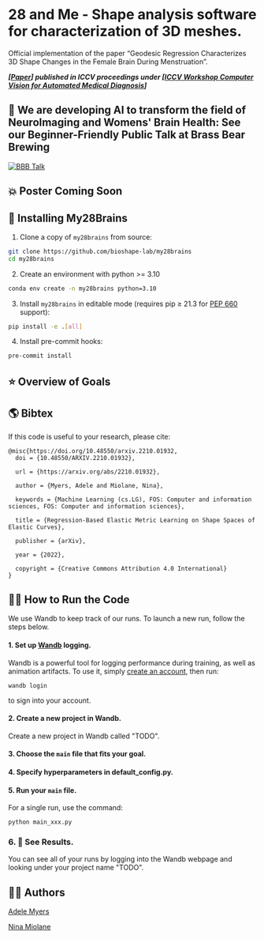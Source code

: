 # 28 and Me - Shape analysis software for characterization of 3D meshes. #

Official implementation of the paper “Geodesic Regression Characterizes 3D Shape Changes in the Female Brain During Menstruation”.

***[[Paper](https://arxiv.org/abs/2210.01932)] published in ICCV proceedings under [[ICCV Workshop Computer Vision for Automated Medical Diagnosis](https://cvamd2023.github.io/)]***

## 🎤 We are developing AI to transform the field of NeuroImaging and Womens' Brain Health: See our Beginner-Friendly Public Talk at Brass Bear Brewing ##

[![BBB Talk](/images/bbb_thumbnail.jpg)](https://youtu.be/BsdNQUcwb1M)

## 💥 Poster Coming Soon ##

## 🤖 Installing My28Brains

1. Clone a copy of `my28brains` from source:
```bash
git clone https://github.com/bioshape-lab/my28brains
cd my28brains
```
2. Create an environment with python >= 3.10
```bash
conda env create -n my28brains python=3.10
```
3. Install `my28brains` in editable mode (requires pip ≥ 21.3 for [PEP 660](https://peps.python.org/pep-0610/) support):
```bash
pip install -e .[all]
```
4. Install pre-commit hooks:
```bash
pre-commit install
```

## ⭐️ Overview of Goals ##

## 🌎 Bibtex ##
If this code is useful to your research, please cite:

```
@misc{https://doi.org/10.48550/arxiv.2210.01932,
  doi = {10.48550/ARXIV.2210.01932},

  url = {https://arxiv.org/abs/2210.01932},

  author = {Myers, Adele and Miolane, Nina},

  keywords = {Machine Learning (cs.LG), FOS: Computer and information sciences, FOS: Computer and information sciences},

  title = {Regression-Based Elastic Metric Learning on Shape Spaces of Elastic Curves},

  publisher = {arXiv},

  year = {2022},

  copyright = {Creative Commons Attribution 4.0 International}
}
```

## 🏃‍♀️ How to Run the Code ##

We use Wandb to keep track of our runs. To launch a new run, follow the steps below.

#### 1. Set up [Wandb](https://wandb.ai/home) logging.

Wandb is a powerful tool for logging performance during training, as well as animation artifacts. To use it, simply [create an account](https://wandb.auth0.com/login?state=hKFo2SBNb0U4SjE0ZWN3OGZtbTlJWTRpYkNmU0dUTWZKSDk3Y6FupWxvZ2luo3RpZNkgODhWd254WW1zdG51RTREd0pWOGVKWVVzZkVOZ0dydGqjY2lk2SBWU001N1VDd1Q5d2JHU3hLdEVER1FISUtBQkhwcHpJdw&client=VSM57UCwT9wbGSxKtEDGQHIKABHppzIw&protocol=oauth2&nonce=dEZVS3dvYXFVSjdjZFFGdw%3D%3D&redirect_uri=https%3A%2F%2Fapi.wandb.ai%2Foidc%2Fcallback&response_mode=form_post&response_type=id_token&scope=openid%20profile%20email&signup=true), then run:
```
wandb login
```
to sign into your account.

#### 2. Create a new project in Wandb.

Create a new project in Wandb called "TODO".

#### 3. Choose the `main` file that fits your goal. 


#### 4. Specify hyperparameters in default_config.py.

#### 5. Run your `main` file.
For a single run, use the command:
```
python main_xxx.py
```

### 6. 👀 See Results.

You can see all of your runs by logging into the Wandb webpage and looking under your project name "TODO".

## 👩‍🔧 Authors ##
[Adele Myers](https://ahma2017.wixsite.com/adelemyers)

[Nina Miolane](https://www.ninamiolane.com/)

